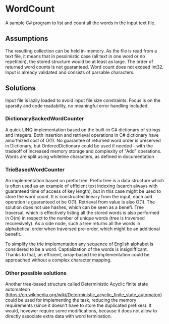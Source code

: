 # WordCount
A sample C# program to list and count all the words in the input text file.

## Assumptions
The resulting collection can be held in-memory. As the file is read from a text file, it means that in pessimistic case (all text in one word or no repetition), the stored structure would be at least as large.
The order of returned word counts is not guaranteed.
Word count does not exceed Int32.
Input is already validated and consists of parsable characters.

## Solutions
Input file is lazily loaded to avoid input file size constraints. Focus is on the sparsity and code readability, no meaningful error handling included.

### DictionaryBackedWordCounter
A quick LINQ implementation based on the built-in C# dictionary of strings and integers. Both insertion and retrieval operations in C# dictionary have amorthized cost of O(1). No guarantee of returned word order is preserved in Dictionary, but OrderedDictionary could be used if needed - with the tradeoff of increased memory storage and complexity of "Add" operations. Words are split using whiteline characters, as defined in documentation

### TrieBasedWordCounter
An implementation based on prefix tree. Prefix tree is a data structure which is often used as an example of efficient text indexing (search always with guaranteed time of access of key length), but in this case might be used to store the word count. It is constructed lineary from the input, each add operation is guaranteed ot be O(1). Retrieval from value is also O(1). The solution does not use hashes, which can be seen as a benefi. Tree traversal, which is effectively listing all the stored words is also performed in O(m) in respect to the number of unique words (tree is traversed recuresively). As a side node, such a tree returns all the words in alphabetical order when traversed pre-order, which might be an additional benefit.

To simplify the trie implementation any sequence of English alphabet is considered to be a word. Captialization of the words is insignifficant. Thanks to that, an efficient, array-based trie implementation could be approached without a complex character mapping.

### Other possible solutions
Another tree-based structure called Deterministic Acyclic finite state automateon (https://en.wikipedia.org/wiki/Deterministic_acyclic_finite_state_automaton) could be used for implementing the task, reducing the memory requirements (since it doesn't have to store the duplicated prefixes). It would, hovewer require some modifications, because it does not allow to directly associate extra data with word termination. 